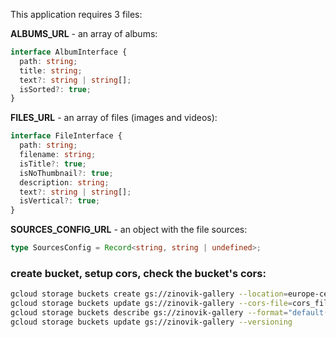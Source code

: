 This application requires 3 files:

**ALBUMS_URL** - an array of albums:

```typescript
interface AlbumInterface {
  path: string;
  title: string;
  text?: string | string[];
  isSorted?: true;
}
```

**FILES_URL** - an array of files (images and videos):

```typescript
interface FileInterface {
  path: string;
  filename: string;
  isTitle?: true;
  isNoThumbnail?: true;
  description: string;
  text?: string | string[];
  isVertical?: true;
}
```

**SOURCES_CONFIG_URL** - an object with the file sources:

```typescript
type SourcesConfig = Record<string, string | undefined>;
```

### create bucket, setup cors, check the bucket's cors:

```bash
gcloud storage buckets create gs://zinovik-gallery --location=europe-central2
gcloud storage buckets update gs://zinovik-gallery --cors-file=cors_file.json
gcloud storage buckets describe gs://zinovik-gallery --format="default(cors_config)"
gcloud storage buckets update gs://zinovik-gallery --versioning
```
